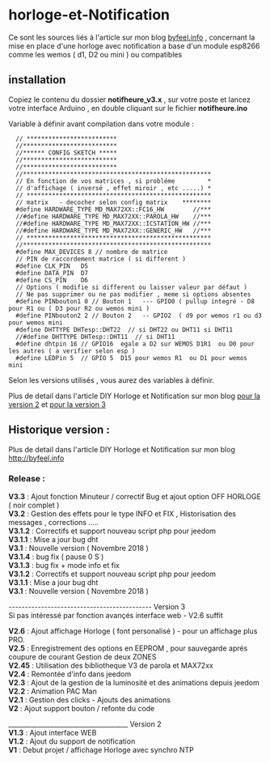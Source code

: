 # horloge-et-Notification
Ce sont les sources liés à l'article sur mon blog [byfeel.info](https://byfeel.infp) , concernant la mise en place d'une horloge avec notification a base d'un module esp8266 comme les wemos ( d1, D2 ou mini ) ou compatibles

## installation
Copiez le contenu du dossier __notifheure_v3.x__ ,  sur votre poste et lancez votre interface Arduino , en double cliquant sur le fichier __notifheure.ino__

Variable à définir avant compilation dans votre module :     

      // *************************
      //**************************
      //****** CONFIG SKETCH *****
      //**************************
      //**************************
      //****************************************************
      // En fonction de vos matrices , si probléme         *
      // d'affichage ( inversé , effet miroir , etc .....) *
      // ***************************************************
      // matrix   - decocher selon config matrix    ********     
      #define HARDWARE_TYPE MD_MAX72XX::FC16_HW        //***
      //#define HARDWARE_TYPE MD_MAX72XX::PAROLA_HW    //***
      //#define HARDWARE_TYPE MD_MAX72XX::ICSTATION_HW //***
      //#define HARDWARE_TYPE MD_MAX72XX::GENERIC_HW   //***
      // ***************************************************
      //****************************************************
      #define MAX_DEVICES 8 // nombre de matrice  
      // PIN de raccordement matrice ( si different )
      #define CLK_PIN   D5
      #define DATA_PIN  D7
      #define CS_PIN    D6
      // Options ( modifie si different ou laisser valeur par défaut )
      // Ne pas supprimer ou ne pas modifier , meme si options absentes
      #define PINbouton1 0 // Bouton 1   --- GPIO0 ( pullup integré - D8 pour R1 ou ( D3 pour R2 ou wemos mini )
      #define PINbouton2 2 // Bouton 2   -- GPIO2  ( d9 por wemos r1 ou d3 pour wemos mini
      #define DHTTYPE DHTesp::DHT22  // si DHT22 ou DHT11 si DHT11
      //#define DHTTYPE DHTesp::DHT11  // si DHT11
      #define dhtpin 16 // GPIO16  egale a D2 sur WEMOS D1R1  ou D0 pour les autres ( a verifier selon esp )
      #define LEDPin 5  // GPIO 5  D15 pour wemos R1  ou D1 pour wemos mini


Selon les versions utilisés , vous aurez des variables à définir.

Plus de detail dans l'article DIY Horloge et Notification sur mon blog [pour la version 2](https://byfeel.info/diy-i-notifheure-ou-comment-mettre-en-place-une-horloge-connectee-avec-notification/) et [pour la version 3 ](https://byfeel.info/notifheure-v3-diy/)

## Historique version :


Plus de detail dans l'article DIY Horloge et Notification sur mon blog http://byfeel.info

### Release :    
**V3.3** : Ajout fonction Minuteur / correctif Bug et ajout option OFF HORLOGE ( noir complet )  
**V3.2** : Gestion des effets pour le type INFO et FIX , Historisation des messages , corrections .....  
**V3.1.2** : Correctifs et support nouveau script php pour jeedom  
**V3.1.1** : Mise a jour bug dht    
**V3.1** : Nouvelle version ( Novembre 2018 )  
**V3.1.4** : bug fix ( pause 0 S )  
**V3.1.3** : bug fix + mode info et fix  
**V3.1.2** : Correctifs et support nouveau script php pour jeedom  
**V3.1.1** : Mise a jour bug dht  
**V3.1** : Nouvelle version ( Novembre 2018 )

-------------------------------------------- Version 3  
Si pas intéressé par fonction avançés interface web - V2.6 suffit


**V2.6** : Ajout affichage Horloge ( font personalisé ) - pour un affichage plus PRO.  
**V2.5** : Enregistrement des options en EEPROM , pour sauvegarde aprés coupure de courant
Gestion de deux ZONES  
**V2.45** : Utilisation des bibliotheque V3 de parola et MAX72xx    
**V2.4** : Remontée d'info dans jeedom  
**V2.3** : Ajout de la gestion de la luminosité et des animations depuis jeedom  
**V2.2** : Animation PAC Man  
**V2.1** : Gestion des clicks - Ajouts des animations  
**V2** : Ajout support bouton / refonte du code

_____________________________________ Version 2  
**V1.3** : Ajout interface WEB  
**V1.2** : Ajout du support de notification  
**V1** : Debut projet / affichage Horloge avec synchro NTP
